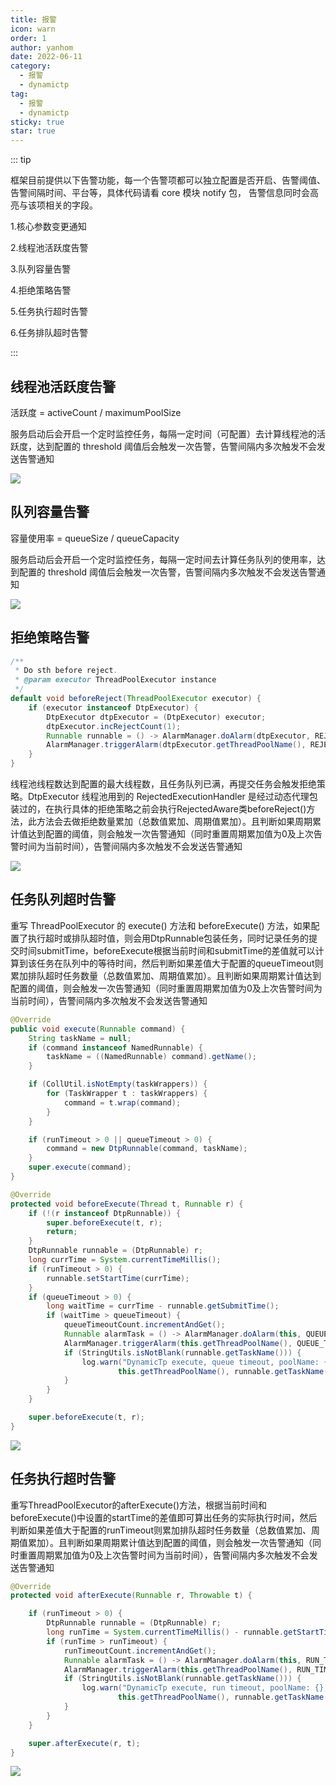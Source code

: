 ```yaml
---
title: 报警
icon: warn
order: 1
author: yanhom
date: 2022-06-11
category:
  - 报警
  - dynamictp
tag:
  - 报警
  - dynamictp
sticky: true
star: true
---
```


<div class="wwads-cn wwads-vertical wwads-sticky" data-id="212" style="max-width:180px"></div>

::: tip 

框架目前提供以下告警功能，每一个告警项都可以独立配置是否开启、告警阈值、告警间隔时间、平台等，具体代码请看 core 模块 notify 包，
告警信息同时会高亮与该项相关的字段。

1.核心参数变更通知

2.线程池活跃度告警

3.队列容量告警

4.拒绝策略告警

5.任务执行超时告警

6.任务排队超时告警

:::

## 线程池活跃度告警

活跃度 = activeCount / maximumPoolSize

服务启动后会开启一个定时监控任务，每隔一定时间（可配置）去计算线程池的活跃度，达到配置的 threshold 阈值后会触发一次告警，告警间隔内多次触发不会发送告警通知

![](https://p3-juejin.byteimg.com/tos-cn-i-k3u1fbpfcp/675f7b2732ba46ae9a0539ec69698c6b~tplv-k3u1fbpfcp-zoom-1.image)


## 队列容量告警

容量使用率 = queueSize / queueCapacity

服务启动后会开启一个定时监控任务，每隔一定时间去计算任务队列的使用率，达到配置的 threshold 阈值后会触发一次告警，告警间隔内多次触发不会发送告警通知

![](https://p3-juejin.byteimg.com/tos-cn-i-k3u1fbpfcp/d65151e3e9ca460eac18f30ea6be05d3~tplv-k3u1fbpfcp-zoom-1.image)


## 拒绝策略告警

```java
/**
 * Do sth before reject.
 * @param executor ThreadPoolExecutor instance
 */
default void beforeReject(ThreadPoolExecutor executor) {
    if (executor instanceof DtpExecutor) {
        DtpExecutor dtpExecutor = (DtpExecutor) executor;
        dtpExecutor.incRejectCount(1);
        Runnable runnable = () -> AlarmManager.doAlarm(dtpExecutor, REJECT);
        AlarmManager.triggerAlarm(dtpExecutor.getThreadPoolName(), REJECT.getValue(), runnable);
    }
}
```

线程池线程数达到配置的最大线程数，且任务队列已满，再提交任务会触发拒绝策略。DtpExecutor 线程池用到的 RejectedExecutionHandler 是经过动态代理包装过的，在执行具体的拒绝策略之前会执行RejectedAware类beforeReject()方法，此方法会去做拒绝数量累加（总数值累加、周期值累加）。且判断如果周期累计值达到配置的阈值，则会触发一次告警通知（同时重置周期累加值为0及上次告警时间为当前时间），告警间隔内多次触发不会发送告警通知

![](https://p3-juejin.byteimg.com/tos-cn-i-k3u1fbpfcp/651049fe286f4cb099ab8936bfc4b425~tplv-k3u1fbpfcp-zoom-1.image)


## 任务队列超时告警

重写 ThreadPoolExecutor 的 execute() 方法和 beforeExecute() 方法，如果配置了执行超时或排队超时值，则会用DtpRunnable包装任务，同时记录任务的提交时间submitTime，beforeExecute根据当前时间和submitTime的差值就可以计算到该任务在队列中的等待时间，然后判断如果差值大于配置的queueTimeout则累加排队超时任务数量（总数值累加、周期值累加）。且判断如果周期累计值达到配置的阈值，则会触发一次告警通知（同时重置周期累加值为0及上次告警时间为当前时间），告警间隔内多次触发不会发送告警通知

```java
@Override
public void execute(Runnable command) {
    String taskName = null;
    if (command instanceof NamedRunnable) {
        taskName = ((NamedRunnable) command).getName();
    }

    if (CollUtil.isNotEmpty(taskWrappers)) {
        for (TaskWrapper t : taskWrappers) {
            command = t.wrap(command);
        }
    }

    if (runTimeout > 0 || queueTimeout > 0) {
        command = new DtpRunnable(command, taskName);
    }
    super.execute(command);
}
```

```java
@Override
protected void beforeExecute(Thread t, Runnable r) {
    if (!(r instanceof DtpRunnable)) {
        super.beforeExecute(t, r);
        return;
    }
    DtpRunnable runnable = (DtpRunnable) r;
    long currTime = System.currentTimeMillis();
    if (runTimeout > 0) {
        runnable.setStartTime(currTime);
    }
    if (queueTimeout > 0) {
        long waitTime = currTime - runnable.getSubmitTime();
        if (waitTime > queueTimeout) {
            queueTimeoutCount.incrementAndGet();
            Runnable alarmTask = () -> AlarmManager.doAlarm(this, QUEUE_TIMEOUT);
            AlarmManager.triggerAlarm(this.getThreadPoolName(), QUEUE_TIMEOUT.getValue(), alarmTask);
            if (StringUtils.isNotBlank(runnable.getTaskName())) {
                log.warn("DynamicTp execute, queue timeout, poolName: {}, taskName: {}, waitTime: {}ms",
                        this.getThreadPoolName(), runnable.getTaskName(), waitTime);
            }
        }
    }

    super.beforeExecute(t, r);
}
```

![](https://p3-juejin.byteimg.com/tos-cn-i-k3u1fbpfcp/a8f34edbedee4683a9525a6e9423a1be~tplv-k3u1fbpfcp-zoom-1.image)



##  任务执行超时告警

重写ThreadPoolExecutor的afterExecute()方法，根据当前时间和beforeExecute()中设置的startTime的差值即可算出任务的实际执行时间，然后判断如果差值大于配置的runTimeout则累加排队超时任务数量（总数值累加、周期值累加）。且判断如果周期累计值达到配置的阈值，则会触发一次告警通知（同时重置周期累加值为0及上次告警时间为当前时间），告警间隔内多次触发不会发送告警通知


```java
@Override
protected void afterExecute(Runnable r, Throwable t) {

    if (runTimeout > 0) {
        DtpRunnable runnable = (DtpRunnable) r;
        long runTime = System.currentTimeMillis() - runnable.getStartTime();
        if (runTime > runTimeout) {
            runTimeoutCount.incrementAndGet();
            Runnable alarmTask = () -> AlarmManager.doAlarm(this, RUN_TIMEOUT);
            AlarmManager.triggerAlarm(this.getThreadPoolName(), RUN_TIMEOUT.getValue(), alarmTask);
            if (StringUtils.isNotBlank(runnable.getTaskName())) {
                log.warn("DynamicTp execute, run timeout, poolName: {}, taskName: {}, runTime: {}ms",
                        this.getThreadPoolName(), runnable.getTaskName(), runTime);
            }
        }
    }

    super.afterExecute(r, t);
}
```

![](https://p3-juejin.byteimg.com/tos-cn-i-k3u1fbpfcp/b360e0a129e4413b962b40f6ef415af2~tplv-k3u1fbpfcp-zoom-1.image)


